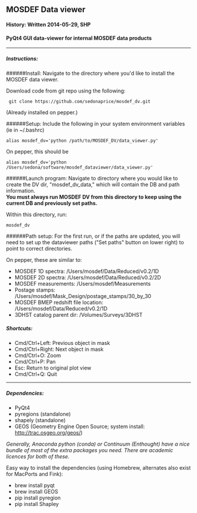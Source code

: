## MOSDEF Data viewer
#### History: Written 2014-05-29, SHP

#### PyQt4 GUI data-viewer for internal MOSDEF data products




---

	
##### Instructions:
######Install:
Navigate to the directory where you'd like to install the MOSDEF data viewer.

Download code from git repo using the following:

``` git clone https://github.com/sedonaprice/mosdef_dv.git```

(Already installed on pepper.)

######Setup:
Include the following in your system environment variables (ie in ~/.bashrc)

	alias mosdef_dv='python /path/to/MOSDEF_DV/data_viewer.py'

On pepper, this should be 
	
	alias mosdef_dv='python /Users/sedona/software/mosdef_dataviewer/data_viewer.py'


######Launch program:
Navigate to directory where you would like to create the DV dir, "mosdef_dv_data," which will contain the DB and path information.  
__You must always run MOSDEF DV from this directory to keep using the current DB and 
previously set paths.__

Within this directory, run:

	mosdef_dv

######Path setup:
For the first run, or if the paths are updated, you will need to set up the dataviewer paths ("Set paths" button on lower right) to point to correct directories.

On pepper, these are similar to:
- MOSDEF 1D spectra: /Users/mosdef/Data/Reduced/v0.2/1D
- MOSDEF 2D spectra: /Users/mosdef/Data/Reduced/v0.2/2D
- MOSDEF measurements: /Users/mosdef/Measurements
- Postage stamps: /Users/mosdef/Mask_Design/postage_stamps/30_by_30
- MOSDEF BMEP redshift file location: /Users/mosdef/Data/Reduced/v0.2/1D
- 3DHST catalog parent dir: /Volumes/Surveys/3DHST


##### Shortcuts:
- Cmd/Ctrl+Left: Previous object in mask
- Cmd/Ctrl+Right: Next object in mask
- Cmd/Ctrl+O: Zoom
- Cmd/Ctrl+P: Pan
- Esc: Return to original plot view
- Cmd/Ctrl+Q: Quit


---

##### Dependencies:
- PyQt4
- pyregions (standalone)
- shapely (standalone)
- GEOS (Geometry Engine Open Source; system install: http://trac.osgeo.org/geos/)

*Generally, Anaconda python (conda) or Continuum (Enthought)
have a nice bundle of most of the extra packages you need.
There are academic licences for both of these.*

Easy way to install the dependencies (using Homebrew, alternates also exist for MacPorts and Fink):
- brew install pyqt
- brew install GEOS
- pip install pyregion
- pip install Shapley

